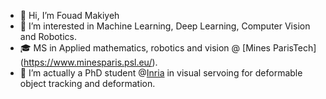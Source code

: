 - 👋 Hi, I’m Fouad Makiyeh
- 👀 I’m interested in Machine Learning, Deep Learning, Computer Vision and Robotics.
- 🎓 MS in Applied mathematics, robotics and vision @ [Mines ParisTech] (https://www.minesparis.psl.eu/).
- 💞️ I’m actually a PhD student @[Inria](https://www.inria.fr/en) in visual servoing for deformable object tracking and deformation.

<!---
FM-fouad/FM-fouad is a ✨ special ✨ repository because its `README.md` (this file) appears on your GitHub profile.
You can click the Preview link to take a look at your changes.
--->
